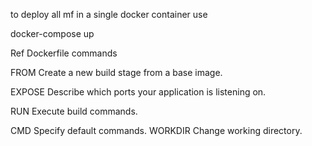 to deploy all mf in a single docker container use

docker-compose up




Ref Dockerfile commands

  FROM	Create a new build stage from a base image.
  
  EXPOSE	Describe which ports your application is listening on.
  
  RUN	Execute build commands.
  
  CMD	Specify default commands.
  WORKDIR	Change working directory.
